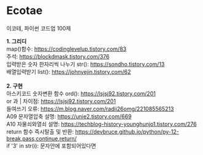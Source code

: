 # Ecotae
이코테, 파이썬 코드업 100제


**1. 그리디** <br/>
map()함수: https://codinglevelup.tistory.com/83 <br/>
주석: https://blockdmask.tistory.com/376 <br/>
입력받은 숫자 한자리씩 나누기 str(): https://sondho.tistory.com/13 <br/>
배열입력받기 list(): https://johnyejin.tistory.com/62 <br/>
<br/>
**2. 구현** <br/>
아스키코드 숫자변환 함수 ord(): https://lsjsj92.tistory.com/201 <br/>
or 과 | 차이점: https://lsjsj92.tistory.com/201 <br/>
들여쓰기 오류: https://m.blog.naver.com/radii26omg/221085565213 <br/>
A09 문자열압축 설명: https://unie2.tistory.com/669 <br/>
A10 자물쇠와열쇠 설명: https://techblog-history-younghunjo1.tistory.com/276 <br/>
return 함수 즉시탈출 및 반환: https://devbruce.github.io/python/py-12-break,pass,continue,return/ <br/>
if '3' in str(i): 문자안에 포함되어있다면 
